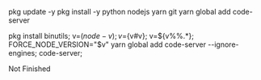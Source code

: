 
pkg update -y
pkg install -y python nodejs yarn git
yarn global add code-server



pkg install binutils;
v=$(node -v); v=${v#v}; v=${v%%.*};
FORCE_NODE_VERSION="$v" yarn global add code-server --ignore-engines;
code-server;


Not Finished
